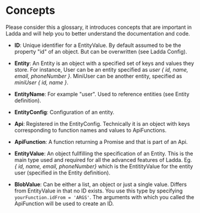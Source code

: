 # Concepts

Please consider this a glossary, it introduces concepts that are important in Ladda and will help you to better understand the documentation and code.

* **ID**: Unique identifier for a EntityValue. By default assumed to be the property "id" of an object. But can be overwritten (see Ladda Config).

* **Entity**: An Entity is an object with a specified set of keys and values they store. For instance, User can be an entity specified as *user { id, name, email, phoneNumber }*. MiniUser can be another entity, specified as *miniUser { id, name }*.

* **EntityName**: For example "user". Used to reference entities (see Entity definition).

* **EntityConfig**: Configuration of an entity.

* **Api**: Registered in the EntityConfig. Technically it is an object with keys corresponding to function names and values to ApiFunctions.

* **ApiFunction**: A function returning a Promise and that is part of an Api.

* **EntityValue**: An object fullfilling the specification of an Entity. This is the main type used and required for all the advanced features of Ladda. Eg. *{ id, name, email, phoneNumber}* which is the EntitityValue for the entity user (specified in the Entity definition).

* **BlobValue**: Can be either a list, an object or just a single value. Differs from EntityValue in that no ID exists. You use this type by specifying `yourFunction.idFrom = 'ARGS'`. The arguments with which you called the ApiFunction will be used to create an ID.
